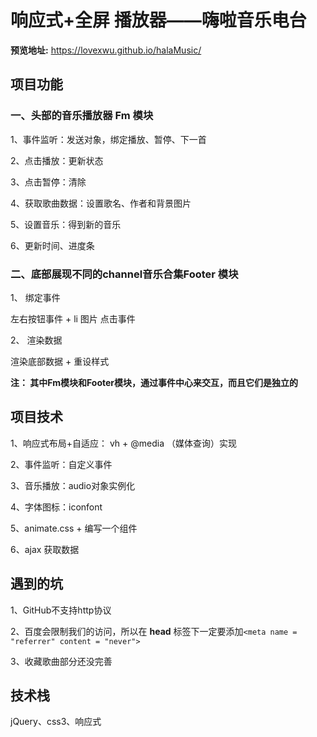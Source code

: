 # 响应式+全屏 播放器——嗨啦音乐电台

**预览地址:** https://lovexwu.github.io/halaMusic/

## 项目功能

### 一、头部的音乐播放器 Fm 模块

1、事件监听：发送对象，绑定播放、暂停、下一首  

2、点击播放：更新状态

3、点击暂停：清除

4、获取歌曲数据：设置歌名、作者和背景图片  

5、设置音乐：得到新的音乐  

6、更新时间、进度条


### 二、底部展现不同的channel音乐合集Footer 模块

1、 绑定事件  

   左右按钮事件 + li 图片 点击事件  

2、 渲染数据  

   渲染底部数据 + 重设样式  


**注： 其中Fm模块和Footer模块，通过事件中心来交互，而且它们是独立的**

## 项目技术
1、响应式布局+自适应： vh +  @media （媒体查询）实现  

2、事件监听：自定义事件  

3、音乐播放：audio对象实例化  

4、字体图标：iconfont  

5、animate.css + 编写一个组件  

6、ajax 获取数据  


## 遇到的坑
1、GitHub不支持http协议  

2、百度会限制我们的访问，所以在 **head** 标签下一定要添加```<meta name = "referrer" content = "never">```  

3、收藏歌曲部分还没完善  


## 技术栈
jQuery、css3、响应式
